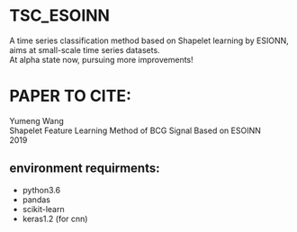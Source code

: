 # TSC_ESOINN
A time series classification method based on Shapelet learning by ESIONN, aims at small-scale time series datasets.  
At alpha state now, pursuing more improvements!

# PAPER TO CITE:
Yumeng Wang  
Shapelet Feature Learning Method of BCG Signal Based on ESOINN  
2019

## environment requirments:
* python3.6
* pandas
* scikit-learn
* keras1.2 (for cnn)
